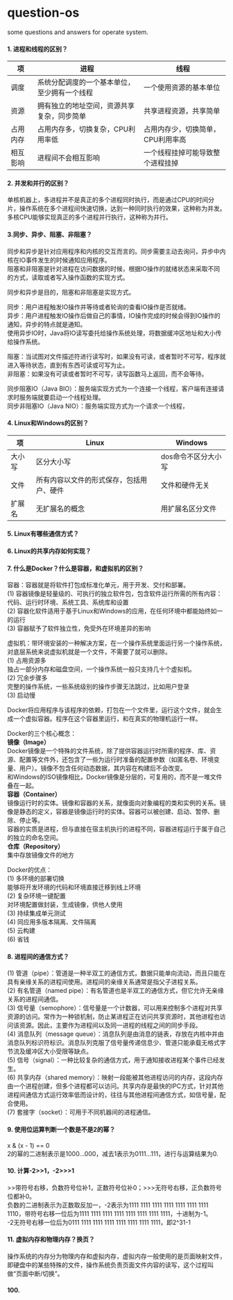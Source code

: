 # question-os
some questions and answers for operate system.

#### 1. 进程和线程的区别？
项 | 进程 | 线程
-|-|-
调度 | 系统分配调度的一个基本单位，至少拥有一个线程 | 一个使用资源的基本单位
资源 | 拥有独立的地址空间，资源共享复杂，同步简单 | 共享进程资源，共享简单
占用内存 | 占用内存多，切换复杂，CPU利用率低 | 占用内存少，切换简单，CPU利用率高
相互影响 | 进程间不会相互影响 | 一个线程挂掉可能导致整个进程挂掉

#### 2. 并发和并行的区别？
单核机器上，多进程并不是真正的多个进程同时执行，而是通过CPU的时间分片，操作系统在多个进程间快速切换，达到一种同时执行的效果，这种称为并发。<br>
多核CPU能够实现真正的多个进程并行执行，这种称为并行。<br>

#### 3.同步、异步、阻塞、非阻塞？
同步和异步是针对应用程序和内核的交互而言的。同步需要主动去询问，异步中内核在IO事件发生的时候通知应用程序。<br>
阻塞和非阻塞是针对进程在访问数据的时候，根据IO操作的就绪状态来采取不同的方式，读取或者写入操作函数的实现方式。<br>

同步和异步是目的，阻塞和非阻塞是实现方式。<br>

同步：用户进程触发IO操作并等待或者轮询的查看IO操作是否就绪。<br>
异步：用户进程触发IO操作后做自己的事情，IO操作完成的时候会得到IO操作的通知，异步的特点就是通知。<br>
使用异步IO时，Java将IO读写委托给操作系统处理，将数据缓冲区地址和大小传给操作系统。

阻塞：当试图对文件描述符进行读写时，如果没有可读，或者暂时不可写，程序就进入等待状态，直到有东西可读或可写为止。<br>
非阻塞：如果没有可读或者暂时不可写，读写函数马上返回，而不会等待。<br>

同步阻塞IO（Java BIO）：服务端实现方式为一个连接一个线程，客户端有连接请求时服务端就要启动一个线程处理。<br>
同步非阻塞IO（Java NIO）：服务端实现方式为一个请求一个线程，

#### 4. Linux和Windows的区别？
项 | Linux | Windows
-|-|-
大小写 | 区分大小写 | dos命令不区分大小写
文件 | 所有内容以文件的形式保存，包括用户、硬件 | 文件和硬件无关
扩展名 | 无扩展名的概念 | 用扩展名区分文件

#### 5. Linux有哪些通信方式？

#### 6. Linux的共享内存如何实现？

#### 7. 什么是Docker？什么是容器，和虚拟机的区别？
容器：容器就是将软件打包成标准化单元，用于开发、交付和部署。<br>
(1) 容器镜像是轻量级的、可执行的独立软件包，包含软件运行所需的所有内容：代码、运行时环境、系统工具、系统库和设置<br>
(2) 容器化软件适用于基于Linux和Windows的应用，在任何环境中都能始终如一的运行<br>
(3) 容器赋予了软件独立性，免受外在环境差异的影响<br>

虚拟机：带环境安装的一种解决方案，在一个操作系统里面运行另一个操作系统，对底层系统来说虚拟机就是一个文件，不需要了就可以删除。<br>
(1) 占用资源多<br>
独占一部分内存和磁盘空间，一个操作系统一般只支持几十个虚拟机。<br>
(2) 冗余步骤多<br>
完整的操作系统，一些系统级别的操作步骤无法跳过，比如用户登录<br>
(3) 启动慢

Docker将应用程序与该程序的依赖，打包在一个文件里，运行这个文件，就会生成一个虚拟容器。程序在这个容器里运行，和在真实的物理机运行一样。

Docker的三个核心概念：<br>
**镜像（Image）**<br>
Docker镜像是一个特殊的文件系统，除了提供容器运行时所需的程序、库、资源、配置等文件外，还包含了一些为运行时准备的配置参数（如匿名卷、环境变量、用户）。镜像不包含任何动态数据，其内容在构建后不会改变。<br>
和Windows的ISO镜像相比，Docker镜像是分层的，可复用的，而不是一堆文件叠在一起。<br>
**容器（Container）**<br>
镜像运行时的实体。镜像和容器的关系，就像面向对象编程的类和实例的关系。镜像是静态的定义，容器是镜像运行时的实体。容器可以被创建、启动、暂停、删除、停止等。<br>
容器的实质是进程，但与直接在宿主机执行的进程不同，容器进程运行于属于自己的独立的命名空间。<br>
**仓库（Repository）**<br>
集中存放镜像文件的地方<br>

Docker的优点：<br>
(1) 多环境的部署切换<br>
能够将开发环境的代码和环境直接迁移到线上环境<br>
(2) 复杂环境一键配置<br>
对环境配置做封装，生成镜像，供他人使用<br>
(3) 持续集成单元测试<br>
(4) 同应用多版本隔离、文件隔离<br>
(5) 云构建<br>
(6) 省钱

#### 8. 进程间的通信方式？
(1) 管道（pipe）：管道是一种半双工的通信方式，数据只能单向流动，而且只能在具有亲缘关系的进程间使用。进程间的亲缘关系通常是指父子进程关系。<br>
(2) 有名管道（named pipe）：有名管道也是半双工的通信方式，但它允许无亲缘关系的进程间通信。<br>
(3) 信号量（semophore）：信号量是一个计数器，可以用来控制多个进程对共享资源的访问。常作为一种锁机制，防止某进程正在访问共享资源时，其他进程也访问该资源。因此，主要作为进程间以及同一进程的线程之间的同步手段。<br>
(4) 消息队列（message queue）：消息队列是由消息的链表，存放在内核中并由消息队列标识符标识。消息队列克服了信号量传递信息少、管道只能承载无格式字节流及缓冲区大小受限等缺点。<br>
(5) 信号（signal）：一种比较复杂的通信方式，用于通知接收进程某个事件已经发生。<br>
(6) 共享内存（shared memory）：映射一段能被其他进程访问的内存，这段内存由一个进程创建，但多个进程都可以访问。共享内存是最快的IPC方式，针对其他进程间通信方式运行效率低而设计的，往往与其他进程间通信方式，如信号量，配合使用。<br>
(7) 套接字（socket）：可用于不同机器间的进程通信。

#### 9. 使用位运算判断一个数是不是2的幂？
x & (x - 1) == 0<br>
2的幂的二进制表示是1000...000，减去1表示为0111...111，进行与运算结果为0.

#### 10. 计算-2>>1，-2>>>1
\>>带符号右移，负数符号位补1，正数符号位补0；>>>无符号右移，正负数符号位都补0。<br>
负数的二进制表示为正数取反加一，-2表示为1111 1111 1111 1111 1111 1111 1111 1110，带符号右移一位后为1111 1111 1111 1111 1111 1111 1111 1111，十进制为-1。<br>
-2无符号右移一位后为0111 1111 1111 1111 1111 1111 1111 1111，即2^31-1

#### 11. 虚拟内存和物理内存？换页？
操作系统的内存分为物理内存和虚拟内存，虚拟内存一般使用的是页面映射文件，即硬盘中的某些特殊的文件，操作系统负责页面文件内容的读写，这个过程叫做“页面中断/切换”。



































#### 100.
